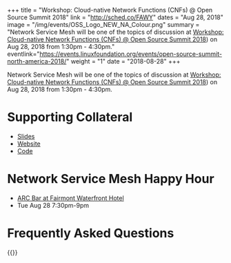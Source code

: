 +++
title = "Workshop: Cloud-native Network Functions (CNFs) @ Open Source Summit 2018"
link = "http://sched.co/FAWY"
dates = "Aug 28, 2018"
image = "/img/events/OSS_Logo_NEW_NA_Colour.png"
summary = "Network Service Mesh will be one of the topics of discussion at [Workshop: Cloud-native Network Functions (CNFs) @ Open Source Summit 2018](http://sched.co/FAWY)) on Aug 28, 2018 from 1:30pm - 4:30pm."
eventlink="https://events.linuxfoundation.org/events/open-source-summit-north-america-2018/"
weight = "1"
date = "2018-08-28"
+++

Network Service Mesh will be one of the topics of discussion at [Workshop: Cloud-native Network Functions (CNFs) @ Open Source Summit 2018](http://sched.co/FAWY)) on Aug 28, 2018 from 1:30pm - 4:30pm.

# Supporting Collateral
* [Slides](https://docs.google.com/presentation/d/11Tic2FN8nokIU2_0CZTQwtfjptTIdRfsQLA5NPC0u1A/edit#slide=id.g40088b0520_0_1930)
* [Website](https://www.networkservicemesh.io/)
* [Code](https://github.com/networkservicemesh/networkservicemesh)

# Network Service Mesh Happy Hour
* [ARC Bar at Fairmont Waterfront Hotel](https://www.fairmont.com/waterfront-vancouver/dining/arc-bar/)
* Tue Aug 28 7:30pm-9pm

# Frequently Asked Questions
{{<faqs>}}



